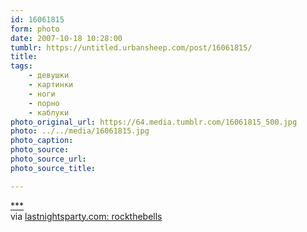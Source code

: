 ```yaml
---
id: 16061815
form: photo
date: 2007-10-18 10:28:00
tumblr: https://untitled.urbansheep.com/post/16061815/
title:
tags:
    - девушки
    - картинки
    - ноги
    - порно
    - каблуки
photo_original_url: https://64.media.tumblr.com/16061815_500.jpg
photo: ../../media/16061815.jpg
photo_caption:
photo_source:
photo_source_url:
photo_source_title:

---
```


<p><a href="http://www.lastnightsparty.com/rockthebells/slides/DB_847.html">***</a><br>
via <a href="http://www.lastnightsparty.com/rockthebells/index.html">lastnightsparty.com: rockthebells</a></p>
